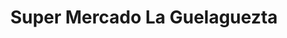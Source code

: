 ---
title: "Super Mercado La Guelaguezta"
url: /beaverton/super-mercado-la-guelaguezta/
shop: supermarket
---
